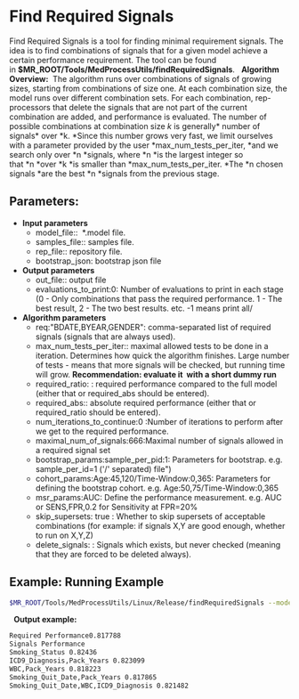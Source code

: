 # Find Required Signals
Find Required Signals is a tool for finding minimal requirement signals. The idea is to find combinations of signals that for a given model achieve a certain performance requirement.
The tool can be found in **$MR_ROOT/Tools/MedProcessUtils/findRequiredSignals**.
 
**Algorithm Overview:** 
The algorithm runs over combinations of signals of growing sizes, starting from combinations of size one.
At each combination size, the model runs over different combination sets. For each combination, rep-processors that delete the signals that are not part of the current combination are added, and performance is evaluated.
The number of possible combinations at combination size *k* is generally* number of signals* over *k. *Since this number grows very fast, we limit ourselves with a parameter provided by the user *max_num_tests_per_iter, *and we search only over *n *signals, where *n *is the largest integer so that *n *over *k *is smaller than *max_num_tests_per_iter. *The *n chosen signals *are the best *n *signals from the previous stage.
 
## **Parameters:**

- **Input parameters**
    - model_file::  *.model file.
    - samples_file:: samples file.
    - rep_file:: repository file.
    - bootstrap_json: bootstrap json file
- **Output parameters**
    - out_file:: output file
    - evaluations_to_print:0: Number of evaluations to print in each stage (0 - Only combinations that pass the required performance. 1 - The best result, 2 - The two best results. etc. -1 means print all/
- **Algorithm parameters**
    - req:"BDATE,BYEAR,GENDER": comma-separated list of required signals (signals that are always used).
    - max_num_tests_per_iter:: maximal allowed tests to be done in a iteration. Determines how quick the algorithm finishes. Large number of tests - means that more signals will be checked, but running time will grow. **Recommendation: evaluate it  with a short dummy run**
    - required_ratio: : required performance compared to the full model (either that or required_abs should be entered).
    - required_abs:: absolute required performance (either that or required_ratio should be entered).
    - num_iterations_to_continue:0 :Number of iterations to perform after we get to the required performance.
    - maximal_num_of_signals:666:Maximal number of signals allowed in a required signal set
    - bootstrap_params:sample_per_pid:1: Parameters for bootstrap. e.g. sample_per_id=1 ('/' separated) file")
    - cohort_params:Age:45,120/Time-Window:0,365: Parameters for defining the bootstrap cohort. e.g. Age:50,75/Time-Window:0,365
    - msr_params:AUC: Define the performance measurement. e.g. AUC or SENS,FPR,0.2 for Sensitivity at FPR=20%
    - skip_supersets: true : Whether to skip supersets of acceptable combinations (for example: if signals X,Y are good enough, whether to run on X,Y,Z)
    - delete_signals: : Signals which exists, but never checked (meaning that they are forced to be deleted always).

## **Example: Running Example**

```bash title="Running Example"
$MR_ROOT/Tools/MedProcessUtils/Linux/Release/findRequiredSignals --model_file example_model.model --samples_file example_samples.samples --rep_file /server/Work/CancerData/Repositories/KP/kp.repository --out_file required_sigs_out.txt --msr_params AUC --max_num_tests_per_iter 1000 --required_ratio 0.95 --evaluations_to_print 0 --num_iterations_to_continue 2 --cohort_params Age:45,80/Time-Window:120,365
```
 
**Output example:**

```txt title="Output example"
Required Performance0.817788
Signals Performance
Smoking_Status 0.82436
ICD9_Diagnosis,Pack_Years 0.823099
WBC,Pack_Years 0.818223
Smoking_Quit_Date,Pack_Years 0.817865
Smoking_Quit_Date,WBC,ICD9_Diagnosis 0.821482
```
 
